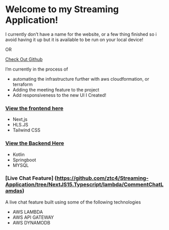 # Welcome to my Streaming Application!

I currently don’t have a name for the website, or a few thing finished so i avoid having it up but it is available to be run on your local device!

OR

[Check Out Github](https://www.figma.com/design/oYGSlECRpp0CU79BTsH3qu/main-designs?node-id=8-26&t=fy6xhLSMKSUA23xZ-1)

I’m currently in the process of 

- automating the infrastructure further with aws cloudformation, or terraform
- Adding the meeting feature to the project
- Add responsiveness to the new UI I Created!

### [View the frontend here](https://github.com/ztc4/Streaming-Application/tree/NextJS15.Typescript/nextjs-typescript/app)

- Next,js
- HLS.JS
- Tailwind CSS



### [View the Backend Here](https://github.com/ztc4/Streaming-Application/tree/NextJS15.Typescript/streaming)

- Kotlin
- Springboot
- MYSQL



### [Live Chat Feature] (https://github.com/ztc4/Streaming-Application/tree/NextJS15.Typescript/lambda/CommentChatLamdas)

A live chat feature built using some of the following technologies

- AWS LAMBDA
- AWS API GATEWAY
- AWS DYNAMODB

